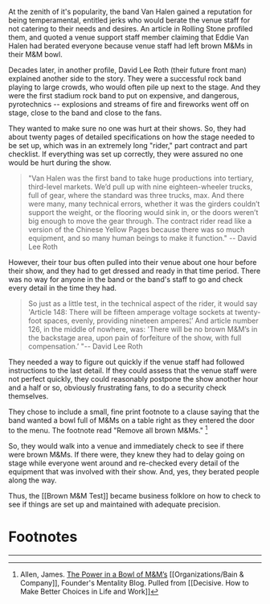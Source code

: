 At the zenith of it's popularity, the band Van Halen gained a reputation for being temperamental, entitled jerks who would berate the venue staff for not catering to their needs and desires. An article in Rolling Stone profiled them, and quoted a venue support staff member claiming that Eddie Van Halen had berated everyone because venue staff had left brown M&Ms in their M&M bowl.  

Decades later, in another profile, David Lee Roth (their future front man) explained another side to the story.  They were a successful rock band playing to large crowds, who would often pile up next to the stage. And they were the first stadium rock band to put on expensive, and dangerous, pyrotechnics -- explosions and streams of fire and fireworks went off on stage, close to the band and close to the fans.  

They wanted to make sure no one was hurt at their shows. So, they had about twenty pages of detailed specifications on how the stage needed to be set up, which was in an extremely long "rider," part contract and part checklist. If everything was set up correctly, they were assured no one would be hurt during the show. 

>"Van Halen was the first band to take huge productions into tertiary, third-level markets. We’d pull up with nine eighteen-wheeler trucks, full of gear, where the standard was three trucks, max. And there were many, many technical errors, whether it was the girders couldn’t support the weight, or the flooring would sink in, or the doors weren’t big enough to move the gear through. The contract rider read like a version of the Chinese Yellow Pages because there was so much equipment, and so many human beings to make it function." -- David Lee Roth

However, their tour bus often pulled into their venue about one hour before their show, and they had to get dressed and ready in that time period. There was no way for anyone in the band or the band's staff to go and check every detail in the time they had. 

>So just as a little test, in the technical aspect of the rider, it would say 'Article 148: There will be fifteen amperage voltage sockets at twenty-foot spaces, evenly, providing nineteen amperes¦’ And article number 126, in the middle of nowhere, was: 'There will be no brown M&M’s in the backstage area, upon pain of forfeiture of the show, with full compensation.’ "-- David Lee Roth



They needed a way to figure out quickly if the venue staff had followed instructions to the last detail. If they could assess that the venue staff were not perfect quickly, they could reasonably postpone the show another hour and a half or so, obviously frustrating fans, to do a security check themselves. 

They chose to include a small, fine print footnote to a clause saying that the band wanted a bowl full of M&Ms on a table right as they entered the door to the menu. The footnote read "Remove all brown M&Ms." [^1] 

So, they would walk into a venue and immediately check to see if there were brown M&Ms. If there were, they knew they had to delay going on stage while everyone went around and re-checked every detail of the equipment that was involved with their show. And, yes, they berated people along the way.  

Thus, the [[Brown M&M Test]] became business folklore on how to check to see if things are set up and maintained with adequate precision.  

# Footnotes
***
[^1]: Allen, James. [The Power in a Bowl of M&M’s](https://www.bain.com/insights/the-power-in-a-bowl-of-m-and-ms-fm-blog/) [[Organizations/Bain & Company]], Founder's Mentality Blog. Pulled from [[Decisive. How to Make Better Choices in Life and Work]]